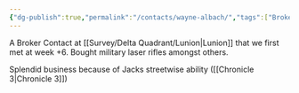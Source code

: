 ```yaml
---
{"dg-publish":true,"permalink":"/contacts/wayne-albach/","tags":["Broker","Lunion"]}
---
```



A Broker Contact at [[Survey/Delta Quadrant/Lunion\|Lunion]] that we first met at week +6. Bought military laser rifles amongst others. 

Splendid business because of Jacks streetwise ability ([[Chronicle 3\|Chronicle 3]]) 

